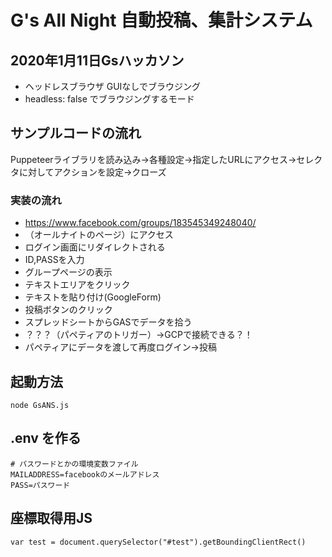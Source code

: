 # G's All Night 自動投稿、集計システム
## 2020年1月11日Gsハッカソン

- ヘッドレスブラウザ	GUIなしでブラウジング
- headless: false でブラウジングするモード
## サンプルコードの流れ
Puppeteerライブラリを読み込み→各種設定→指定したURLにアクセス→セレクタに対してアクションを設定→クローズ

### 実装の流れ
- https://www.facebook.com/groups/183545349248040/
- （オールナイトのページ）にアクセス
- 	ログイン画面にリダイレクトされる
- 	ID,PASSを入力
- 	グループページの表示
- 	テキストエリアをクリック
- 	テキストを貼り付け(GoogleForm)
- 	 投稿ボタンのクリック
- スプレッドシートからGASでデータを拾う
- ？？？（パペティアのトリガー）→GCPで接続できる？！
- パペティアにデータを渡して再度ログイン→投稿

## 起動方法
```
node GsANS.js
```

## .env を作る
```
# パスワードとかの環境変数ファイル
MAILADDRESS=facebookのメールアドレス
PASS=パスワード
```

## 座標取得用JS
```
var test = document.querySelector("#test").getBoundingClientRect()
```